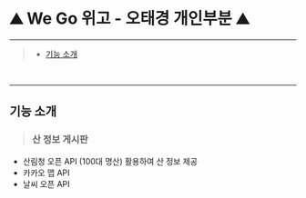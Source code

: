# ⛰️ We Go 위고 - 오태경 개인부분 ⛰️
----   
   
      
      



>   + [기능 소개](#기능-소개)



<br/>  
  
----

## 기능 소개

>   ### 산 정보 게시판  
- 산림청 오픈 API (100대 명산) 활용하여 산 정보 제공
- 카카오 맵 API
- 날씨 오픈 API 




